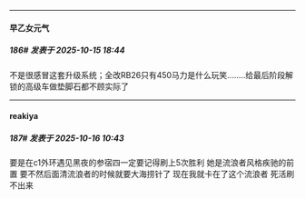 ﻿
*****

####  早乙女元气  
##### 186#       发表于 2025-10-15 18:44

不是很感冒这套升级系统；全改RB26只有450马力是什么玩笑........给最后阶段解锁的高级车做垫脚石都不顾实际了


*****

####  reakiya  
##### 187#       发表于 2025-10-16 10:43

要是在c1外环遇见黑夜的参宿四一定要记得刷上5次胜利 她是流浪者风格疾驰的前置 要不然后面清流浪者的时候就要大海捞针了 现在我就卡在了这个流浪者 死活刷不出来

